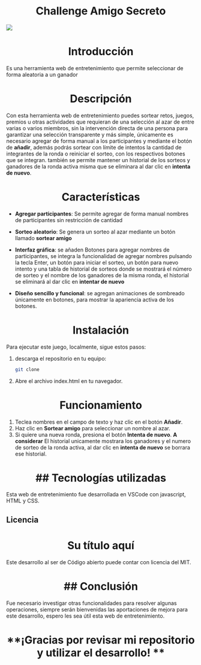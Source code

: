 <h1 align="center">  Challenge Amigo Secreto </h1>

<p align="left">
   <img src="https://img.shields.io/badge/STATUS-EN%20DESAROLLO-green">
   </p>

<h1 align="center">  Introducción </h1>
Es una herramienta web de entretenimiento que permite seleccionar de forma aleatoria a un ganador

<h1 align="center">  Descripción </h1>

Con esta herramienta web de entretenimiento puedes sortear retos, juegos, premios u otras actividades que requieran de una selección al azar de entre varias o varios miembros, sin la intervención directa de una persona para garantizar una selección transparente y más simple, únicamente es necesario agregar de forma manual a los participantes y mediante el botón de **añadir**, además podrás sortear con límite de intentos la cantidad de integrantes de la ronda o reiniciar el sorteo, con los respectivos botones que se integran. también se permite mantener un historial de los sorteos y ganadores de la ronda activa misma que se eliminara al dar clic en **intenta de nuevo**.

<h1 align="center"> Características </h1>

- **Agregar participantes**: Se permite agregar de forma manual nombres de participantes sin restricción de cantidad
- **Sorteo aleatorio**: Se genera un sorteo al azar mediante un botón llamado **sortear amigo**

- **Interfaz gráfica**: se añaden Botones para agregar nombres de participantes, se integra la funcionalidad de agregar nombres pulsando la tecla Enter, un botón para iniciar el sorteo, un botón para nuevo intento y una tabla de historial de sorteos donde se mostrará el número de sorteo y el nombre de los ganadores de la misma ronda, el historial se eliminará al dar clic en **intentar de nuevo**

- **Diseño sencillo y funcional**: se agregan animaciones de sombreado únicamente en botones, para mostrar la apariencia activa de los botones.

<h1 align="center"> Instalación </h1>

Para ejecutar este juego, localmente, sigue estos pasos:

1. descarga el repositorio en tu equipo:
   ```bash
   git clone 

2. Abre el archivo index.html en tu navegador.

<h1 align="center"> Funcionamiento </h1>

1. Teclea nombres en el campo de texto y haz clic en el botón **Añadir**.
2. Haz clic en **Sortear amigo** para seleccionar un nombre al azar.
3. Si quiere una nueva ronda, presiona el botón **Intenta de nuevo**.
**A considerar** El historial unicamente mostrara los ganadores y el numero de sorteo de la ronda activa, al dar clic en **intenta de nuevo** se borrara ese historial.

<h1 align="center"> ## Tecnologías utilizadas </h1>

Esta web de entretenimiento fue desarrollada en VSCode con javascript, HTML y CSS.

## Licencia<h1 align="center"> Su título aquí </h1>

Este desarrollo al ser de Código abierto puede contar con licencia del MIT. 

<h1 align="center"> ## Conclusión </h1>

Fue necesario investigar otras funcionalidades para resolver algunas operaciones, siempre serán bienvenidas las aportaciones de mejora para este desarrollo, espero les sea útil esta web de entretenimiento.

<h1 align="center"> **¡Gracias por revisar mi repositorio y utilizar el desarrollo! ** </h1>

